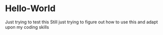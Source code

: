 # Hello-World
Just trying to test this 
Still just trying to figure out how to use this and adapt upon my coding skills
